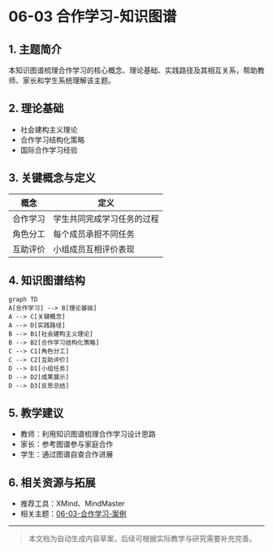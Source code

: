 # 06-03 合作学习-知识图谱

## 1. 主题简介
本知识图谱梳理合作学习的核心概念、理论基础、实践路径及其相互关系，帮助教师、家长和学生系统理解该主题。

## 2. 理论基础
- 社会建构主义理论
- 合作学习结构化策略
- 国际合作学习经验

## 3. 关键概念与定义
| 概念 | 定义 |
|------|------|
| 合作学习 | 学生共同完成学习任务的过程 |
| 角色分工 | 每个成员承担不同任务 |
| 互助评价 | 小组成员互相评价表现 |

## 4. 知识图谱结构
```mermaid
graph TD
A[合作学习] --> B[理论基础]
A --> C[关键概念]
A --> D[实践路径]
B --> B1[社会建构主义理论]
B --> B2[合作学习结构化策略]
C --> C1[角色分工]
C --> C2[互助评价]
D --> D1[小组任务]
D --> D2[成果展示]
D --> D3[反思总结]
```

## 5. 教学建议
- 教师：利用知识图谱梳理合作学习设计思路
- 家长：参考图谱参与家庭合作
- 学生：通过图谱自查合作进展

## 6. 相关资源与拓展
- 推荐工具：XMind、MindMaster
- 相关主题：[06-03-合作学习-案例](./06-03-合作学习-案例.md)

---

> 本文档为自动生成内容草案，后续可根据实际教学与研究需要补充完善。 